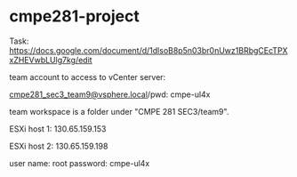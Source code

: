 # cmpe281-project

Task: https://docs.google.com/document/d/1dlsoB8p5n03br0nUwz1BRbgCEcTPXxZHEVwbLUlg7kg/edit

team account to access to vCenter server:

cmpe281_sec3_team9@vsphere.local/pwd: cmpe-ul4x

team workspace is a folder under "CMPE 281 SEC3/team9".


ESXi host 1: 130.65.159.153

ESXi host 2: 130.65.159.198

user name: root
password: cmpe-ul4x
